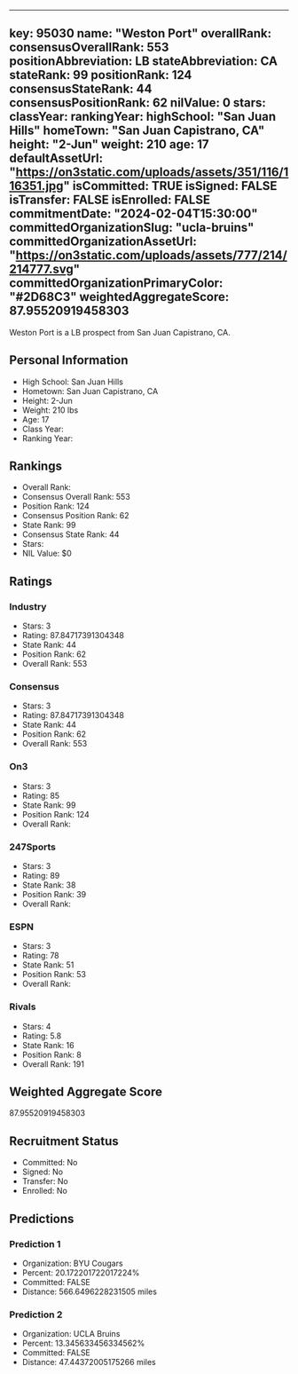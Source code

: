 ---
  key: 95030
  name: "Weston Port"
  overallRank: 
  consensusOverallRank: 553
  positionAbbreviation: LB
  stateAbbreviation: CA
  stateRank: 99
  positionRank: 124
  consensusStateRank: 44
  consensusPositionRank: 62
  nilValue: 0
  stars: 
  classYear: 
  rankingYear: 
  highSchool: "San Juan Hills"
  homeTown: "San Juan Capistrano, CA"
  height: "2-Jun"
  weight: 210
  age: 17
  defaultAssetUrl: "https://on3static.com/uploads/assets/351/116/116351.jpg"
  isCommitted: TRUE
  isSigned: FALSE
  isTransfer: FALSE
  isEnrolled: FALSE
  commitmentDate: "2024-02-04T15:30:00"
  committedOrganizationSlug: "ucla-bruins"
  committedOrganizationAssetUrl: "https://on3static.com/uploads/assets/777/214/214777.svg"
  committedOrganizationPrimaryColor: "#2D68C3"
  weightedAggregateScore: 87.95520919458303
  ---
  
  Weston Port is a LB prospect from San Juan Capistrano, CA.
  
  ## Personal Information
  - High School: San Juan Hills
  - Hometown: San Juan Capistrano, CA
  - Height: 2-Jun
  - Weight: 210 lbs
  - Age: 17
  - Class Year: 
  - Ranking Year: 
  
  ## Rankings
  - Overall Rank: 
  - Consensus Overall Rank: 553
  - Position Rank: 124
  - Consensus Position Rank: 62
  - State Rank: 99
  - Consensus State Rank: 44
  - Stars: 
  - NIL Value: $0
  
  ## Ratings
  
  ### Industry
  - Stars: 3
  - Rating: 87.84717391304348
  - State Rank: 44
  - Position Rank: 62
  - Overall Rank: 553
  
  ### Consensus
  - Stars: 3
  - Rating: 87.84717391304348
  - State Rank: 44
  - Position Rank: 62
  - Overall Rank: 553
  
  ### On3
  - Stars: 3
  - Rating: 85
  - State Rank: 99
  - Position Rank: 124
  - Overall Rank: 
  
  ### 247Sports
  - Stars: 3
  - Rating: 89
  - State Rank: 38
  - Position Rank: 39
  - Overall Rank: 
  
  ### ESPN
  - Stars: 3
  - Rating: 78
  - State Rank: 51
  - Position Rank: 53
  - Overall Rank: 
  
  ### Rivals
  - Stars: 4
  - Rating: 5.8
  - State Rank: 16
  - Position Rank: 8
  - Overall Rank: 191
  
  ## Weighted Aggregate Score
  87.95520919458303
  
  ## Recruitment Status
  - Committed: No
  - Signed: No
  - Transfer: No
  - Enrolled: No
  
  
  
  ## Predictions
  
  ### Prediction 1
  - Organization: BYU Cougars
  - Percent: 20.172201722017224%
  - Committed: FALSE
  - Distance: 566.6496228231505 miles
  
  ### Prediction 2
  - Organization: UCLA Bruins
  - Percent: 13.345633456334562%
  - Committed: FALSE
  - Distance: 47.44372005175266 miles
  